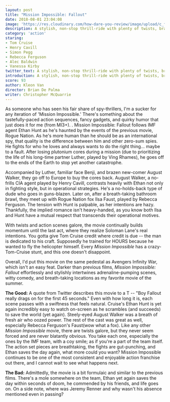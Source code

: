 ```yaml
---
layout: post
title: "Mission Impossible: Fallout"
date: 2018-08-01 23:04:08
image: 'https://res.cloudinary.com/how-dare-you-review/image/upload/c_fill,h_399,w_760/v1528671134/mission-impossible-fallout.jpg'
description: A stylish, non-stop thrill-ride with plenty of twists, brawls, and cunning to make 147 minutes breeze by effortlessly. I hope it's not the last we see of Ethan Hunt.
category: 'action'
staring:
- Tom Cruise
- Henry Cavill
- Simon Pegg
- Rebecca Ferguson
- Alec Baldwin
- Vanessa Kirby
twitter_text: A stylish, non-stop thrill-ride with plenty of twists, brawls, and cunning to make 147 minutes breeze by effortlessly. I hope it's not the last we see of Ethan Hunt.
introduction: A stylish, non-stop thrill-ride with plenty of twists, brawls, and cunning to make 147 minutes breeze by effortlessly. I hope it's not the last we see of Ethan Hunt.
score: 93
author: Kleon Van
director: Brian De Palma
writer: Christopher McQuarrie
---
```




As someone who has seen his fair share of spy-thrillers, I'm a sucker for any iteration of 'Mission Impossible.' There's something about the tastefully-paced action sequences, fancy gadgets, and quirky humor that just does it for me (from MI3+). . Mission Impossible: Fallout follows IMF agent Ethan Hunt as he's haunted by the events of the previous movie, Rogue Nation. As he's more human than he should be as an international spy, that quality is the difference between him and other zero-sum spies. He fights for who he loves and always wants to do the right thing... maybe to a fault. After losing plutonium cores during a mission (due to prioritizing the life of his long-time partner Luther, played by Ving Rhames), he goes off to the ends of the Earth to stop yet another catastrophe.

Accompanied by Luther, familiar face Benji, and brazen new-comer August Walker, they go off to Europe to buy the cores back. August Walker, a no-frills CIA agent played by Henry Cavill, contrasts heavily with Ethan not only in fighting style, but in operational strategies. He's a no-holds-back type of dude who goes in guns-blazen. Later on, after a breath-taking bathroom brawl, they meet up with Rogue Nation fox Ilsa Faust, played by Rebecca Ferguson. The tension with Hunt is palpable, as her intentions are hazy. Thankfully, the implied romance isn't heavy-handed, as you know both Ilsa and Hunt have a mutual respect that transcends their operational motives.

With twists and action scenes galore, the movie continually builds momentum until the last act, where they realize Soloman Lane's real intentions. You gotta give Tom Cruise credit where credit is due -- the man is dedicated to his craft. Supposedly he trained for HOURS because he wanted to fly the helicopter himself. Every *Mission Impossible* has a crazy-Tom-Cruise stunt, and this one doesn't disappoint.

Overall, I'd put this movie on the same pedestal as Avengers Infinity War, which isn't an easy feat. Darker than previous films, *Mission Impossible: Fallout* effortlessly and stylishly intertwines adrenaline-pumping scenes, witty comedy, and breath-taking locations as my favorite movie of the summer.

**The Good:** A quote from Twitter describes this movie to a T -- "Boy Fallout really drags on for the first 45 seconds." Even with how long it is, each scene passes with a swiftness that feels natural. Cruise's Ethan Hunt is yet again incredibly easy to watch on-screen as he scrambles (and succeeds) to save the world (yet again). Steely-eyed August Walker was a breath of fresh air who oozed power. The rest of the cast was great as well, especially Rebecca Ferguson's Faust(wow what a fox). Like any other *Mission Impossible* movie, there are twists galore, but they never seem forced and are never blatantly obvious. You take each one, especially the ones by the IMF team, with a coy smile; as if you're a part of the team itself. The action set pieces are breathtaking, the fights are gut-punching, and Ethan saves the day again, what more could you want? Mission Impossible continues to be one of the most consistent and enjoyable action franchise out there, and I cannot wait to see what happens next.

**The Bad:** Admittedly, the movie is a bit formulaic and similar to the previous films. There's a mole somewhere on the team, Ethan yet again saves the day within seconds of doom, he commended by his friends, and life goes on. On a side note, where was Jeremy Renner and why wasn't his absence mentioned even in passing?
